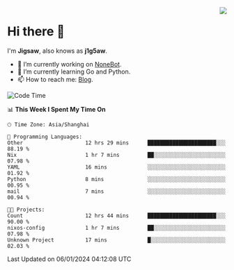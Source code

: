 <a href="#">
  <img align="right" src="https://github-readme-stats.vercel.app/api?username=j1g5awi&count_private=true&show_icons=true&title_color=80070B&text_color=B3B3B3&bg_color=212121&icon_color=80070B" />
</a>

# Hi there 👋

I'm **Jigsaw**, also knows as **j1g5aw**.

- 🔭 I’m currently working on [NoneBot](https://github.com/nonebot).
- 🌱 I’m currently learning Go and Python.
- 📫 How to reach me: [Blog](https://blog.maddestroyer.xyz/).

<!--START_SECTION:waka-->
![Code Time](http://img.shields.io/badge/Code%20Time-1%2C347%20hrs%2035%20mins-blue)

📊 **This Week I Spent My Time On** 

```text
🕑︎ Time Zone: Asia/Shanghai

💬 Programming Languages: 
Other                    12 hrs 29 mins      ██████████████████████░░░   88.19 % 
Nix                      1 hr 7 mins         ██░░░░░░░░░░░░░░░░░░░░░░░   07.98 % 
YAML                     16 mins             ░░░░░░░░░░░░░░░░░░░░░░░░░   01.92 % 
Python                   8 mins              ░░░░░░░░░░░░░░░░░░░░░░░░░   00.95 % 
mail                     7 mins              ░░░░░░░░░░░░░░░░░░░░░░░░░   00.94 % 

🐱‍💻 Projects: 
Count                    12 hrs 44 mins      ██████████████████████░░░   90.00 % 
nixos-config             1 hr 7 mins         ██░░░░░░░░░░░░░░░░░░░░░░░   07.98 % 
Unknown Project          17 mins             █░░░░░░░░░░░░░░░░░░░░░░░░   02.03 % 
```


 Last Updated on 06/01/2024 04:12:08 UTC
<!--END_SECTION:waka-->
